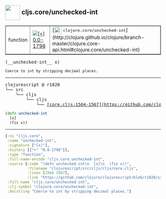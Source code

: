 ## <img width="48px" valign="middle" src="http://i.imgur.com/Hi20huC.png"> cljs.core/unchecked-int

 <table border="1">
<tr>
<td>function</td>
<td><a href="https://github.com/cljsinfo/api-refs/tree/0.0-1798"><img valign="middle" alt="[+] 0.0-1798" src="https://img.shields.io/badge/+-0.0--1798-lightgrey.svg"></a> </td>
<td>
[<img height="24px" valign="middle" src="http://i.imgur.com/1GjPKvB.png"> <samp>clojure.core/unchecked-int</samp>](http://clojure.github.io/clojure/branch-master/clojure.core-api.html#clojure.core/unchecked-int)
</td>
</tr>
</table>

 <samp>
(__unchecked-int__ x)<br>
</samp>

```
Coerce to int by stripping decimal places.
```

---

 <pre>
clojurescript @ r1820
└── src
    └── cljs
        └── cljs
            └── <ins>[core.cljs:1564-1567](https://github.com/clojure/clojurescript/blob/r1820/src/cljs/cljs/core.cljs#L1564-L1567)</ins>
</pre>

```clj
(defn unchecked-int
  [x]
  (fix x))
```


---

```clj
{:ns "cljs.core",
 :name "unchecked-int",
 :signature ["[x]"],
 :history [["+" "0.0-1798"]],
 :type "function",
 :full-name-encode "cljs.core_unchecked-int",
 :source {:code "(defn unchecked-int\n  [x]\n  (fix x))",
          :filename "clojurescript/src/cljs/cljs/core.cljs",
          :lines [1564 1567],
          :link "https://github.com/clojure/clojurescript/blob/r1820/src/cljs/cljs/core.cljs#L1564-L1567"},
 :full-name "cljs.core/unchecked-int",
 :clj-symbol "clojure.core/unchecked-int",
 :docstring "Coerce to int by stripping decimal places."}

```
